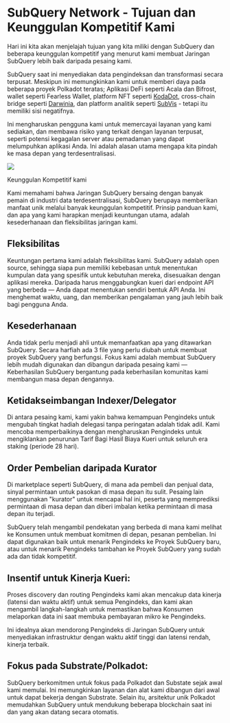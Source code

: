 # SubQuery Network - Tujuan dan Keunggulan Kompetitif Kami

Hari ini kita akan menjelajah tujuan yang kita miliki dengan SubQuery dan beberapa keunggulan kompetitif yang menurut kami membuat Jaringan SubQuery lebih baik daripada pesaing kami.

SubQuery saat ini menyediakan data pengindeksan dan transformasi secara terpusat. Meskipun ini memungkinkan kami untuk memberi daya pada beberapa proyek Polkadot teratas; Aplikasi DeFi seperti Acala dan Bifrost, wallet seperti Fearless Wallet, platform NFT seperti [KodaDot](https://kodadot.xyz/), cross-chain bridge seperti [Darwinia](https://explorer.subquery.network/subquery/darwinia-network/darwinia), dan platform analitik seperti [SubVis](https://subvis.io/) - tetapi itu memiliki sisi negatifnya.

Ini mengharuskan pengguna kami untuk memercayai layanan yang kami sediakan, dan membawa risiko yang terkait dengan layanan terpusat, seperti potensi kegagalan server atau pemadaman yang dapat melumpuhkan aplikasi Anda. Ini adalah alasan utama mengapa kita pindah ke masa depan yang terdesentralisasi.

![](https://miro.medium.com/max/868/1*CPksnN9_jyMGQ0sSbiJvDQ.png)

Keunggulan Kompetitif kami

Kami memahami bahwa Jaringan SubQuery bersaing dengan banyak pemain di industri data terdesentralisasi, SubQuery berupaya memberikan manfaat unik melalui banyak keunggulan kompetitif. Prinsip panduan kami, dan apa yang kami harapkan menjadi keuntungan utama, adalah kesederhanaan dan fleksibilitas jaringan kami.

## Fleksibilitas

Keuntungan pertama kami adalah fleksibilitas kami. SubQuery adalah open source, sehingga siapa pun memiliki kebebasan untuk menentukan kumpulan data yang spesifik untuk kebutuhan mereka, disesuaikan dengan aplikasi mereka. Daripada harus menggabungkan kueri dari endpoint API yang berbeda — Anda dapat menentukan sendiri bentuk API Anda. Ini menghemat waktu, uang, dan memberikan pengalaman yang jauh lebih baik bagi pengguna Anda.

## Kesederhanaan

Anda tidak perlu menjadi ahli untuk memanfaatkan apa yang ditawarkan SubQuery. Secara harfiah ada 3 file yang perlu diubah untuk membuat proyek SubQuery yang berfungsi. Fokus kami adalah membuat SubQuery lebih mudah digunakan dan dibangun daripada pesaing kami — Keberhasilan SubQuery bergantung pada keberhasilan komunitas kami membangun masa depan dengannya.

## Ketidakseimbangan Indexer/Delegator

Di antara pesaing kami, kami yakin bahwa kemampuan Pengindeks untuk mengubah tingkat hadiah delegasi tanpa peringatan adalah tidak adil. Kami mencoba memperbaikinya dengan mengharuskan Pengindeks untuk mengiklankan penurunan Tarif Bagi Hasil Biaya Kueri untuk seluruh era staking (periode 28 hari).

## Order Pembelian daripada Kurator

Di marketplace seperti SubQuery, di mana ada pembeli dan penjual data, sinyal permintaan untuk pasokan di masa depan itu sulit. Pesaing lain menggunakan "kurator" untuk mencapai hal ini, peserta yang memprediksi permintaan di masa depan dan diberi imbalan ketika permintaan di masa depan itu terjadi.

SubQuery telah mengambil pendekatan yang berbeda di mana kami melihat ke Konsumen untuk membuat komitmen di depan, pesanan pembelian. Ini dapat digunakan baik untuk menarik Pengindeks ke Proyek SubQuery baru, atau untuk menarik Pengindeks tambahan ke Proyek SubQuery yang sudah ada dan tidak kompetitif.

## Insentif untuk Kinerja Kueri:

Proses discovery dan routing Pengindeks kami akan mencakup data kinerja (latensi dan waktu aktif) untuk semua Pengindeks, dan kami akan mengambil langkah-langkah untuk memastikan bahwa Konsumen melaporkan data ini saat membuka pembayaran mikro ke Pengindeks.

Ini idealnya akan mendorong Pengindeks di Jaringan SubQuery untuk menyediakan infrastruktur dengan waktu aktif tinggi dan latensi rendah, kinerja terbaik.

## Fokus pada Substrate/Polkadot:

SubQuery berkomitmen untuk fokus pada Polkadot dan Substate sejak awal kami memulai. Ini memungkinkan layanan dan alat kami dibangun dari awal untuk dapat bekerja dengan Substrate. Selain itu, arsitektur unik Polkadot memudahkan SubQuery untuk mendukung beberapa blockchain saat ini dan yang akan datang secara otomatis.